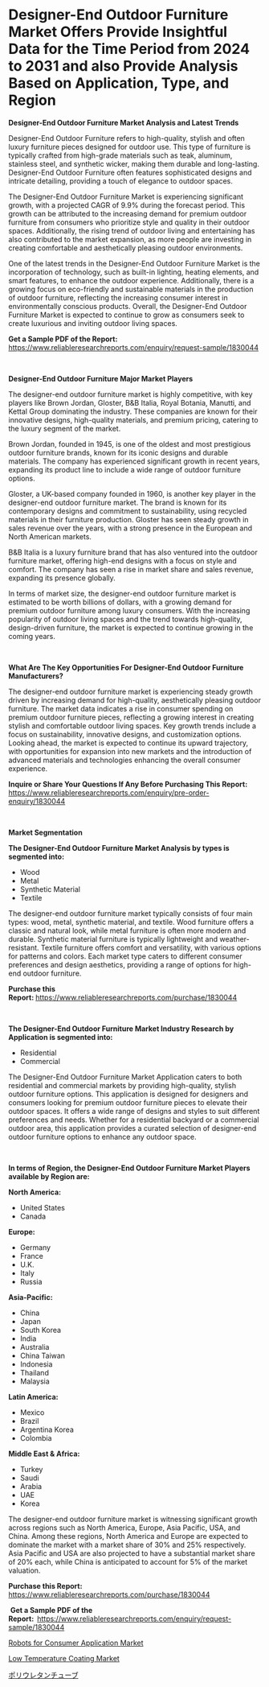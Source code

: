 <p><h1>Designer-End Outdoor Furniture Market Offers Provide Insightful Data for the Time Period from 2024 to 2031 and also Provide Analysis Based on Application, Type, and Region</h1></p><p><strong>Designer-End Outdoor Furniture Market Analysis and Latest Trends</strong></p>
<p><p>Designer-End Outdoor Furniture refers to high-quality, stylish and often luxury furniture pieces designed for outdoor use. This type of furniture is typically crafted from high-grade materials such as teak, aluminum, stainless steel, and synthetic wicker, making them durable and long-lasting. Designer-End Outdoor Furniture often features sophisticated designs and intricate detailing, providing a touch of elegance to outdoor spaces.</p><p>The Designer-End Outdoor Furniture Market is experiencing significant growth, with a projected CAGR of 9.9% during the forecast period. This growth can be attributed to the increasing demand for premium outdoor furniture from consumers who prioritize style and quality in their outdoor spaces. Additionally, the rising trend of outdoor living and entertaining has also contributed to the market expansion, as more people are investing in creating comfortable and aesthetically pleasing outdoor environments.</p><p>One of the latest trends in the Designer-End Outdoor Furniture Market is the incorporation of technology, such as built-in lighting, heating elements, and smart features, to enhance the outdoor experience. Additionally, there is a growing focus on eco-friendly and sustainable materials in the production of outdoor furniture, reflecting the increasing consumer interest in environmentally conscious products. Overall, the Designer-End Outdoor Furniture Market is expected to continue to grow as consumers seek to create luxurious and inviting outdoor living spaces.</p></p>
<p><strong>Get a Sample PDF of the Report:&nbsp;</strong> <a href="https://www.reliableresearchreports.com/enquiry/request-sample/1830044">https://www.reliableresearchreports.com/enquiry/request-sample/1830044</a></p>
<p>&nbsp;</p>
<p><strong>Designer-End Outdoor Furniture Major Market Players</strong></p>
<p><p>The designer-end outdoor furniture market is highly competitive, with key players like Brown Jordan, Gloster, B&B Italia, Royal Botania, Manutti, and Kettal Group dominating the industry. These companies are known for their innovative designs, high-quality materials, and premium pricing, catering to the luxury segment of the market.</p><p>Brown Jordan, founded in 1945, is one of the oldest and most prestigious outdoor furniture brands, known for its iconic designs and durable materials. The company has experienced significant growth in recent years, expanding its product line to include a wide range of outdoor furniture options.</p><p>Gloster, a UK-based company founded in 1960, is another key player in the designer-end outdoor furniture market. The brand is known for its contemporary designs and commitment to sustainability, using recycled materials in their furniture production. Gloster has seen steady growth in sales revenue over the years, with a strong presence in the European and North American markets.</p><p>B&B Italia is a luxury furniture brand that has also ventured into the outdoor furniture market, offering high-end designs with a focus on style and comfort. The company has seen a rise in market share and sales revenue, expanding its presence globally.</p><p>In terms of market size, the designer-end outdoor furniture market is estimated to be worth billions of dollars, with a growing demand for premium outdoor furniture among luxury consumers. With the increasing popularity of outdoor living spaces and the trend towards high-quality, design-driven furniture, the market is expected to continue growing in the coming years.</p></p>
<p>&nbsp;</p>
<p><strong>What Are The Key Opportunities For Designer-End Outdoor Furniture Manufacturers?</strong></p>
<p><p>The designer-end outdoor furniture market is experiencing steady growth driven by increasing demand for high-quality, aesthetically pleasing outdoor furniture. The market data indicates a rise in consumer spending on premium outdoor furniture pieces, reflecting a growing interest in creating stylish and comfortable outdoor living spaces. Key growth trends include a focus on sustainability, innovative designs, and customization options. Looking ahead, the market is expected to continue its upward trajectory, with opportunities for expansion into new markets and the introduction of advanced materials and technologies enhancing the overall consumer experience.</p></p>
<p><strong>Inquire or Share Your Questions If Any Before Purchasing This Report:</strong> <a href="https://www.reliableresearchreports.com/enquiry/pre-order-enquiry/1830044">https://www.reliableresearchreports.com/enquiry/pre-order-enquiry/1830044</a></p>
<p>&nbsp;</p>
<p><strong>Market Segmentation</strong></p>
<p><strong>The Designer-End Outdoor Furniture Market Analysis by types is segmented into:</strong></p>
<p><ul><li>Wood</li><li>Metal</li><li>Synthetic Material</li><li>Textile</li></ul></p>
<p><p>The designer-end outdoor furniture market typically consists of four main types: wood, metal, synthetic material, and textile. Wood furniture offers a classic and natural look, while metal furniture is often more modern and durable. Synthetic material furniture is typically lightweight and weather-resistant. Textile furniture offers comfort and versatility, with various options for patterns and colors. Each market type caters to different consumer preferences and design aesthetics, providing a range of options for high-end outdoor furniture.</p></p>
<p><strong>Purchase this Report:&nbsp;</strong><a href="https://www.reliableresearchreports.com/purchase/1830044">https://www.reliableresearchreports.com/purchase/1830044</a></p>
<p>&nbsp;</p>
<p><strong>The Designer-End Outdoor Furniture Market Industry Research by Application is segmented into:</strong></p>
<p><ul><li>Residential</li><li>Commercial</li></ul></p>
<p><p>The Designer-End Outdoor Furniture Market Application caters to both residential and commercial markets by providing high-quality, stylish outdoor furniture options. This application is designed for designers and consumers looking for premium outdoor furniture pieces to elevate their outdoor spaces. It offers a wide range of designs and styles to suit different preferences and needs. Whether for a residential backyard or a commercial outdoor area, this application provides a curated selection of designer-end outdoor furniture options to enhance any outdoor space.</p></p>
<p>&nbsp;</p>
<p><strong>In terms of Region, the Designer-End Outdoor Furniture Market Players available by Region are:</strong></p>
<p>
    <p> <strong> North America: </strong>
        <ul>
            <li>United States</li>
            <li>Canada</li>
        </ul>
        </p> 
    <p> <strong> Europe: </strong>
        <ul>
            <li>Germany</li>
            <li>France</li>
            <li>U.K.</li>
            <li>Italy</li>
            <li>Russia</li>
        </ul>
        </p> 
    <p> <strong> Asia-Pacific: </strong>
        <ul>
            <li>China</li>
            <li>Japan</li>
            <li>South Korea</li>
            <li>India</li>
            <li>Australia</li>
            <li>China Taiwan</li>
            <li>Indonesia</li>
            <li>Thailand</li>
            <li>Malaysia</li>
        </ul>
        </p> 
    <p> <strong> Latin America: </strong>
        <ul>
            <li>Mexico</li>
            <li>Brazil</li>
            <li>Argentina Korea</li>
            <li>Colombia</li>
        </ul>
        </p> 
    <p> <strong> Middle East & Africa: </strong>
        <ul>
            <li>Turkey</li>
            <li>Saudi</li>
            <li>Arabia</li>
            <li>UAE</li>
            <li>Korea</li>
        </ul>
    </p>
    </p>
<p><p>The designer-end outdoor furniture market is witnessing significant growth across regions such as North America, Europe, Asia Pacific, USA, and China. Among these regions, North America and Europe are expected to dominate the market with a market share of 30% and 25% respectively. Asia Pacific and USA are also projected to have a substantial market share of 20% each, while China is anticipated to account for 5% of the market valuation.</p></p>
<p><strong>Purchase this Report: </strong><a href="https://www.reliableresearchreports.com/purchase/1830044">https://www.reliableresearchreports.com/purchase/1830044</a></p>
<p>&nbsp;<strong>Get a Sample PDF of the Report:&nbsp;&nbsp;</strong><a href="https://www.reliableresearchreports.com/enquiry/request-sample/1830044">https://www.reliableresearchreports.com/enquiry/request-sample/1830044</a></p>
<p><strong></strong></p>
<p><p><a href="https://github.com/BryceTownsendr/Market-Research-Report-List-4/blob/main/robots-for-consumer-application-market.md">Robots for Consumer Application Market</a></p><p><a href="https://mire-aunt-385.notion.site/Low-Temperature-Coating-Market-Provides-a-Comprehensive-Analysis-Including-a-Macro-Overview-of-the-M-b982f5641b334541952c3a10d0c649f0">Low Temperature Coating Market</a></p><p><a href="https://github.com/ksxzwxabcuynh011/Market-Research-Report-List-1/blob/main/53106597550.md">ポリウレタンチューブ</a></p></p>
